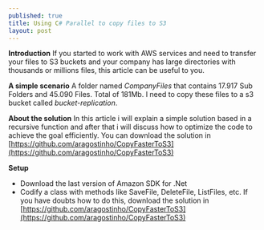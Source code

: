 ```yaml
---
published: true
title: Using C# Parallel to copy files to S3  	
layout: post
---
```

**Introduction**
If you started to work with AWS services and need to transfer your files to S3 buckets and your company has large directories with thousands or millions files, this article can be useful to you.

**A simple scenario**
A folder named *CompanyFiles*  that contains  17.917 Sub Folders and 45.090 Files. Total of 181Mb.
I need to copy these files to a s3 bucket  called  *bucket-replication*.


**About the solution**
In this article i will explain a simple solution based in a recursive function and after that i will discuss how to optimize the code to achieve the goal efficiently. You can download the solution in [https://github.com/aragostinho/CopyFasterToS3](https://github.com/aragostinho/CopyFasterToS3)

**Setup**
* Download the last version of Amazon SDK for .Net
* Codify a class with methods like SaveFile, DeleteFile, ListFiles, etc.  If you have doubts how to do this, download the solution in [https://github.com/aragostinho/CopyFasterToS3](https://github.com/aragostinho/CopyFasterToS3)